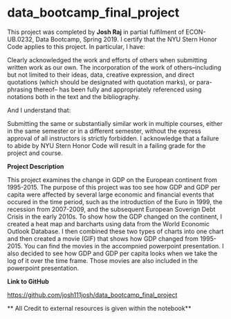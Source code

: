 # data_bootcamp_final_project

This project was completed by **Josh Raj** in partial fulfilment of ECON-UB.0232, Data Bootcamp, Spring 2019. I certify that the NYU Stern Honor Code applies to this project. In particular, I have:

Clearly acknowledged the work and efforts of others when submitting written work as our own. The incorporation of the work of others–including but not limited to their ideas, data, creative expression, and direct quotations (which should be designated with quotation marks), or para- phrasing thereof– has been fully and appropriately referenced using notations both in the text and the bibliography.

And I understand that:

Submitting the same or substantially similar work in multiple courses, either in the same semester or in a different semester, without the express approval of all instructors is strictly forbidden.
I acknowledge that a failure to abide by NYU Stern Honor Code will result in a failing grade for the project and course.

**Project Description**


This project examines the change in GDP on the European continent from 1995-2015. The purpose of this project was too see how GDP and GDP per capita were affected by several large economic and financial events that occured in the time period, such as the introduction of the Euro in 1999, the recession from 2007-2009, and the subsequent European Soverign Debt Crisis in the early 2010s. To show how the GDP changed on the continent, I created a heat map and barcharts using data from the World Economic Outlook Database. I then combined these two types of charts into one chart and then created a movie (GIF) that shows how GDP changed from 1995-2015. You can find the movies in the accompnied powerpoint presentation. I also decided to see how GDP and GDP per capita looks when we take the log of it over the time frame. Those movies are also included in the powerpoint presentation. 


**Link to GitHub**

https://github.com/josh111josh/data_bootcamp_final_project


** All Credit to external resources is given within the notebook**
